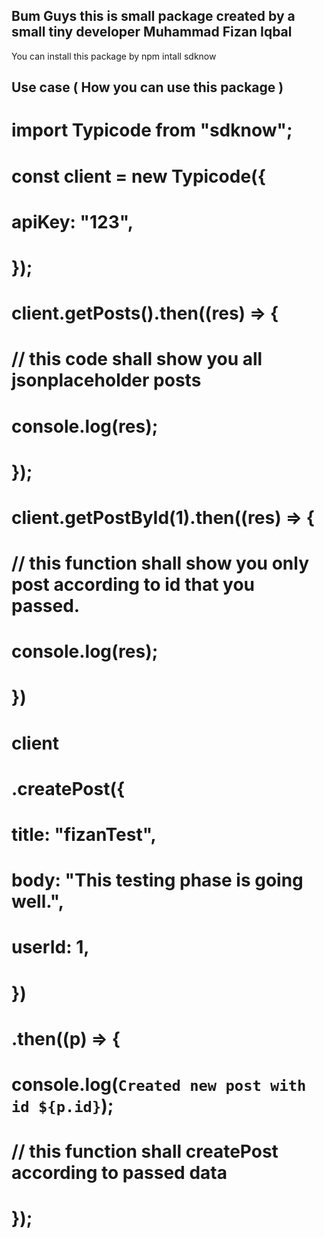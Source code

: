 ## Bum Guys this is small package created by a small tiny developer Muhammad Fizan Iqbal

You can install this package by npm intall sdknow

## Use case ( How you can use this package )

# import Typicode from "sdknow";

# const client = new Typicode({

# apiKey: "123",

# });

# client.getPosts().then((res) => {

# // this code shall show you all jsonplaceholder posts

# console.log(res);

# });

# client.getPostById(1).then((res) => {

# // this function shall show you only post according to id that you passed.

# console.log(res);

# })

# client

# .createPost({

# title: "fizanTest",

# body: "This testing phase is going well.",

# userId: 1,

# })

# .then((p) => {

# console.log(`Created new post with id ${p.id}`);

# // this function shall createPost according to passed data

# });
